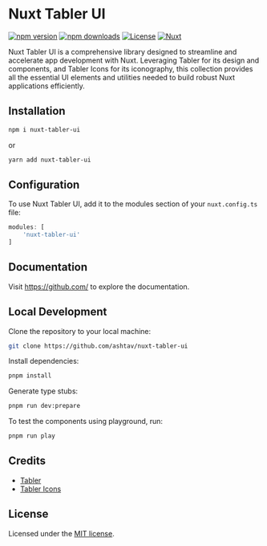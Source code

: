 # Nuxt Tabler UI

[![npm version][npm-version-src]][npm-version-href]
[![npm downloads][npm-downloads-src]][npm-downloads-href]
[![License][license-src]][license-href]
[![Nuxt][nuxt-src]][nuxt-href]

Nuxt Tabler UI is a comprehensive library designed to streamline and accelerate app development with Nuxt. Leveraging Tabler for its design and components, and Tabler Icons for its iconography, this collection provides all the essential UI elements and utilities needed to build robust Nuxt applications efficiently.


## Installation

```bash
npm i nuxt-tabler-ui
```
or
```bash
yarn add nuxt-tabler-ui
```
## Configuration
To use Nuxt Tabler UI, add it to the modules section of your `nuxt.config.ts` file:
```typescript
modules: [
    'nuxt-tabler-ui'
]
```


## Documentation

Visit https://github.com/ to explore the documentation.

## Local Development

Clone the repository to your local machine:
```bash
git clone https://github.com/ashtav/nuxt-tabler-ui
```
Install dependencies:
```bash
pnpm install
```
Generate type stubs:
```bash
pnpm run dev:prepare
```
To test the components using playground, run:
```bash
pnpm run play
```

## Credits

- [Tabler](https://tabler.io/)
- [Tabler Icons](https://tabler.io/icons)

## License

Licensed under the [MIT license](https://opensource.org/license/mit).

<!-- Badges -->
[npm-version-src]: https://img.shields.io/npm/v/nuxt-tabler-ui/latest.svg?style=flat&colorA=18181B&colorB=28CF8D
[npm-version-href]: https://npmjs.com/package/nuxt-tabler-ui

[npm-downloads-src]: https://img.shields.io/npm/dm/nuxt-tabler-ui.svg?style=flat&colorA=18181B&colorB=28CF8D
[npm-downloads-href]: https://npmjs.com/package/nuxt-tabler-ui

[license-src]: https://img.shields.io/github/license/nuxt/ui.svg?style=flat&colorA=18181B&colorB=28CF8D
[license-href]: https://github.com/nuxt/ui/blob/main/LICENSE

[nuxt-src]: https://img.shields.io/badge/Nuxt-18181B?logo=nuxt.js
[nuxt-href]: https://nuxt.com